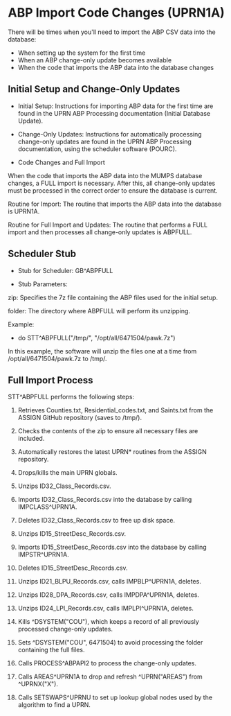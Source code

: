 # ABP Import Code Changes (UPRN1A)

There will be times when you'll need to import the ABP CSV data into the database:

- When setting up the system for the first time
- When an ABP change-only update becomes available
- When the code that imports the ABP data into the database changes

## Initial Setup and Change-Only Updates
- Initial Setup: Instructions for importing ABP data for the first time are found in the UPRN ABP Processing documentation (Initial Database Update).

- Change-Only Updates: Instructions for automatically processing change-only updates are found in the UPRN ABP Processing documentation, using the scheduler software (POURC).

- Code Changes and Full Import

When the code that imports the ABP data into the MUMPS database changes, a FULL import is necessary. After this, all change-only updates must be processed in the correct order to ensure the database is current.

Routine for Import: The routine that imports the ABP data into the database is UPRN1A.

Routine for Full Import and Updates: The routine that performs a FULL import and then processes all change-only updates is ABPFULL.

## Scheduler Stub

- Stub for Scheduler: GB^ABPFULL

- Stub Parameters:

zip: Specifies the 7z file containing the ABP files used for the initial setup.

folder: The directory where ABPFULL will perform its unzipping.

Example:

- do STT^ABPFULL("/tmp/", "/opt/all/6471504/pawk.7z")

In this example, the software will unzip the files one at a time from /opt/all/6471504/pawk.7z to /tmp/.

## Full Import Process

STT^ABPFULL performs the following steps:

1.  Retrieves Counties.txt, Residential_codes.txt, and Saints.txt from the ASSIGN GitHub repository (saves to /tmp/).

2.  Checks the contents of the zip to ensure all necessary files are included.

3.  Automatically restores the latest UPRN* routines from the ASSIGN repository.

4.  Drops/kills the main UPRN globals.

5.  Unzips ID32_Class_Records.csv.

6.  Imports ID32_Class_Records.csv into the database by calling IMPCLASS^UPRN1A.

7.  Deletes ID32_Class_Records.csv to free up disk space.

8.  Unzips ID15_StreetDesc_Records.csv.

9.  Imports ID15_StreetDesc_Records.csv into the database by calling IMPSTR^UPRN1A.

10. Deletes ID15_StreetDesc_Records.csv.

11. Unzips ID21_BLPU_Records.csv, calls IMPBLP^UPRN1A, deletes.

12. Unzips ID28_DPA_Records.csv, calls IMPDPA^UPRN1A, deletes.

13. Unzips ID24_LPI_Records.csv, calls IMPLPI^UPRN1A, deletes.

14. Kills ^DSYSTEM("COU"), which keeps a record of all previously processed change-only updates.

15. Sets ^DSYSTEM("COU", 6471504) to avoid processing the folder containing the full files.

16. Calls PROCESS^ABPAPI2 to process the change-only updates.

17. Calls AREAS^UPRN1A to drop and refresh ^UPRN("AREAS") from ^UPRNX("X").

18. Calls SETSWAPS^UPRNU to set up lookup global nodes used by the algorithm to find a UPRN.
